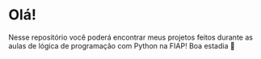 # Olá!
Nesse repositório você poderá encontrar meus projetos feitos durante as aulas de lógica de programação com Python na FIAP!
Boa estadia 👋

